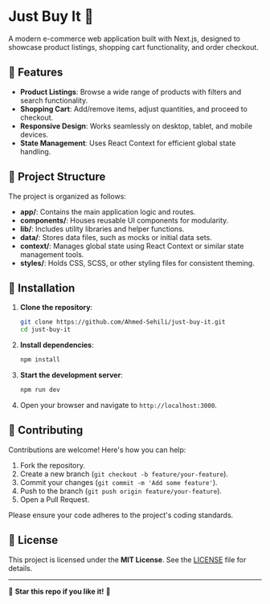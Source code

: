 # Just Buy It 🛒

A modern e-commerce web application built with Next.js, designed to showcase product listings, shopping cart functionality, and order checkout.

## 🚀 Features

- **Product Listings**: Browse a wide range of products with filters and search functionality.
- **Shopping Cart**: Add/remove items, adjust quantities, and proceed to checkout.
- **Responsive Design**: Works seamlessly on desktop, tablet, and mobile devices.
- **State Management**: Uses React Context for efficient global state handling.

## 📁 Project Structure

The project is organized as follows:

- **app/**: Contains the main application logic and routes.
- **components/**: Houses reusable UI components for modularity.
- **lib/**: Includes utility libraries and helper functions.
- **data/**: Stores data files, such as mocks or initial data sets.
- **context/**: Manages global state using React Context or similar state management tools.
- **styles/**: Holds CSS, SCSS, or other styling files for consistent theming.

## 🔧 Installation

1. **Clone the repository**:

   ```bash
   git clone https://github.com/Ahmed-Sehili/just-buy-it.git
   cd just-buy-it
   ```

2. **Install dependencies**:

   ```bash
   npm install
   ```

3. **Start the development server**:

   ```bash
   npm run dev
   ```

4. Open your browser and navigate to `http://localhost:3000`.

## 🤝 Contributing

Contributions are welcome! Here's how you can help:

1. Fork the repository.
2. Create a new branch (`git checkout -b feature/your-feature`).
3. Commit your changes (`git commit -m 'Add some feature'`).
4. Push to the branch (`git push origin feature/your-feature`).
5. Open a Pull Request.

Please ensure your code adheres to the project's coding standards.

## 📜 License

This project is licensed under the **MIT License**. See the [LICENSE](LICENSE) file for details.

---

🌟 **Star this repo if you like it!** 🌟
